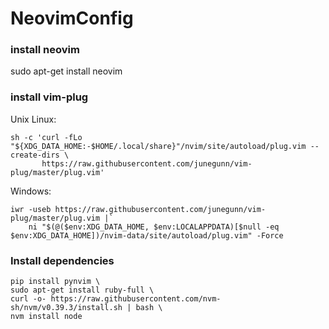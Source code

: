 # NeovimConfig

### install neovim
sudo apt-get install neovim

### install vim-plug
Unix Linux:
```
sh -c 'curl -fLo "${XDG_DATA_HOME:-$HOME/.local/share}"/nvim/site/autoload/plug.vim --create-dirs \
       https://raw.githubusercontent.com/junegunn/vim-plug/master/plug.vim'
```

Windows:
```
iwr -useb https://raw.githubusercontent.com/junegunn/vim-plug/master/plug.vim |`
    ni "$(@($env:XDG_DATA_HOME, $env:LOCALAPPDATA)[$null -eq $env:XDG_DATA_HOME])/nvim-data/site/autoload/plug.vim" -Force
```

### Install dependencies
```
pip install pynvim \
sudo apt-get install ruby-full \
curl -o- https://raw.githubusercontent.com/nvm-sh/nvm/v0.39.3/install.sh | bash \
nvm install node
```


